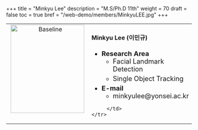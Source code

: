 +++
title = "Minkyu Lee"
description = "M.S/Ph.D 11th"
weight = 70
draft = false
toc = true
bref = "/web-demo/members/MinkyuLEE.jpg"
+++

<table>
    <tr>
       <td width="280" align="center" valign="top">
          <img alt="Baseline" width="200px" height="240" src="/web-demo/members/MinkyuLEE.jpg">
       </td>
       <td>
            <h4>Minkyu Lee (이민규)</h4>
            <ul class="member_info">
                <li style="font-size: 18px"><b>Research Area</b>
                    <ul class="interest">
                        <li style="margin-bottom: 5px">Facial Landmark Detection</li>
                        <li style="margin-bottom: 5px">Single Object Tracking</li>
                    </ul>
                </li>
                <li style="font-size: 18px"><b>E-mail</b>
                    <ul>
                        <li style="margin-bottom: 5px">minkyulee@yonsei.ac.kr</li>
                    </ul>
                </li>
            </ul>
            
         </td>
    </tr>
</table>